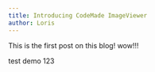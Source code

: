 ```yaml
---
title: Introducing CodeMade ImageViewer
author: Loris
---
```


This is the first post on this blog! wow!!!

test demo 123   